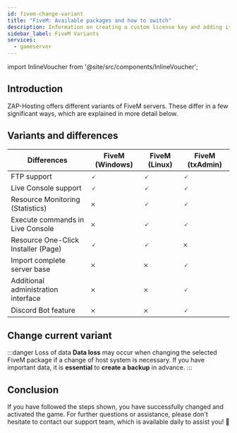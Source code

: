 ```yaml
---
id: fivem-change-variant
title: "FiveM: Available packages and how to switch"
description: Information on creating a custom license key and adding it to your FiveM server from ZAP-Hosting - ZAP-Hosting.com documentation
sidebar_label: FiveM Variants
services:
  - gameserver
---
```


import InlineVoucher from '@site/src/components/InlineVoucher';



## Introduction

ZAP-Hosting offers different variants of FiveM servers. These differ in a few significant ways, which are explained in more detail below. 



## Variants and differences



| Differences                         | FiveM (Windows) | FiveM (Linux) | FiveM (txAdmin) |
| ----------------------------------- | --------------- | ------------- | --------------- |
| FTP support                         | 🗸               | 🗸             | 🗸               |
| Live Console support                | 🗸               | 🗸             | 🗸               |
| Resource Monitoring (Statistics)    | 𐄂               | 🗸             | 🗸               |
| Execute commands in Live Console    | 𐄂               | 🗸             | 🗸               |
| Resource One-Click Installer (Page) | 🗸               | 🗸             | 𐄂               |
| Import complete server base         | 𐄂               | 𐄂             | 🗸               |
| Additional administration interface | 𐄂               | 𐄂             | 🗸               |
| Discord Bot feature                 | 𐄂               | 𐄂             | 🗸               |



## Change current variant

:::danger Loss of data
**Data loss** may occur when changing the selected FiveM package if a change of host system is necessary. If you have important data, it is **essential** to **create a backup** in advance. 
:::

## Conclusion

If you have followed the steps shown, you have successfully changed and activated the game. For further questions or assistance, please don't hesitate to contact our support team, which is available daily to assist you! 🙂